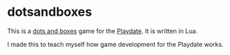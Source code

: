 # dotsandboxes
This is a [dots and boxes](https://en.wikipedia.org/wiki/Dots_and_boxes) game for the [Playdate](https://play.date). It is written in Lua.

I made this to teach myself how game development for the Playdate works.

